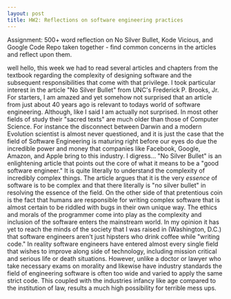 ```yaml
---
layout: post
title: HW2: Reflections on software engineering practices
---
```


 Assignment: 500+ word reflection on No Silver Bullet, Kode Vicious, and Google Code Repo taken together - find common concerns in the articles and reflect upon them.

well hello, this week we had to read several articles and chapters from the textbook regarding the complexity of designing software and the subsequent responsibilities that come with that privilege. I took particular interest in the article "No Silver Bullet" from UNC's Frederick P. Brooks, Jr. For starters, I am amazed and yet somehow not surprised that an article from just about 40 years ago is relevant to todays world of software engineering. Although, like I said I am actually not surprised. In most other fields of study their "sacred texts" are much older than those of Computer Science. For instance the disconnect between Darwin and a modern Evolution scientist is almost never questioned, and it is just the case that the field of Software Engineering is maturing right before our eyes do due the incredible power and money that companies like Facebook, Google, Amazon, and Apple bring to this industry. I digress... "No Silver Bullet" is an enlightening article that points out the core of what it means to be a "good software engineer." It is quite literally to understand the complexity of incredibly complex things. The article argues that it is the very _essence_ of software is to be complex and that there literally is "no silver bullet" in resolving the essence of the field. On the other side of that pretentious coin is the fact that humans are responsible for writing complex software that is almost certain to be riddled with bugs in their own unique way. The ethics and morals of the programmer come into play as the complexity and inclusion of the software enters the mainstream world. In my opinion it has yet to reach the minds of the society that I was raised in (Washington, D.C.) that software engineers aren't just hipsters who drink coffee while "writing code." In reality software engineers have entered almost every single field that wishes to improve along side of technology, including mission critical and serious life or death situations. However, unlike a doctor or lawyer who take necessary exams on morality and likewise have industry standards the field of engineering software is often too wide and varied to apply the same strict code. This coupled with the industries infancy like age compared to the institution of law, results a much high possibility for terrible mess ups. 